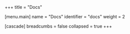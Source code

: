 +++
title = "Docs"

[menu.main]
name = "Docs"
identifier = "docs"
weight = 2

[cascade]
breadcumbs = false
collapsed = true
+++
